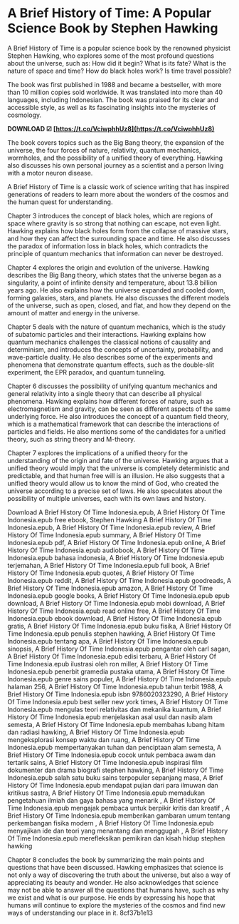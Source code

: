 
 
# A Brief History of Time: A Popular Science Book by Stephen Hawking
 
A Brief History of Time is a popular science book by the renowned physicist Stephen Hawking, who explores some of the most profound questions about the universe, such as: How did it begin? What is its fate? What is the nature of space and time? How do black holes work? Is time travel possible?
 
The book was first published in 1988 and became a bestseller, with more than 10 million copies sold worldwide. It was translated into more than 40 languages, including Indonesian. The book was praised for its clear and accessible style, as well as its fascinating insights into the mysteries of cosmology.
 
**DOWNLOAD ☑ [https://t.co/VciwphhUz8](https://t.co/VciwphhUz8)**


 
The book covers topics such as the Big Bang theory, the expansion of the universe, the four forces of nature, relativity, quantum mechanics, wormholes, and the possibility of a unified theory of everything. Hawking also discusses his own personal journey as a scientist and a person living with a motor neuron disease.
 
A Brief History of Time is a classic work of science writing that has inspired generations of readers to learn more about the wonders of the cosmos and the human quest for understanding.

Chapter 3 introduces the concept of black holes, which are regions of space where gravity is so strong that nothing can escape, not even light. Hawking explains how black holes form from the collapse of massive stars, and how they can affect the surrounding space and time. He also discusses the paradox of information loss in black holes, which contradicts the principle of quantum mechanics that information can never be destroyed.
 
Chapter 4 explores the origin and evolution of the universe. Hawking describes the Big Bang theory, which states that the universe began as a singularity, a point of infinite density and temperature, about 13.8 billion years ago. He also explains how the universe expanded and cooled down, forming galaxies, stars, and planets. He also discusses the different models of the universe, such as open, closed, and flat, and how they depend on the amount of matter and energy in the universe.
 
Chapter 5 deals with the nature of quantum mechanics, which is the study of subatomic particles and their interactions. Hawking explains how quantum mechanics challenges the classical notions of causality and determinism, and introduces the concepts of uncertainty, probability, and wave-particle duality. He also describes some of the experiments and phenomena that demonstrate quantum effects, such as the double-slit experiment, the EPR paradox, and quantum tunneling.

Chapter 6 discusses the possibility of unifying quantum mechanics and general relativity into a single theory that can describe all physical phenomena. Hawking explains how different forces of nature, such as electromagnetism and gravity, can be seen as different aspects of the same underlying force. He also introduces the concept of a quantum field theory, which is a mathematical framework that can describe the interactions of particles and fields. He also mentions some of the candidates for a unified theory, such as string theory and M-theory.
 
Chapter 7 explores the implications of a unified theory for the understanding of the origin and fate of the universe. Hawking argues that a unified theory would imply that the universe is completely deterministic and predictable, and that human free will is an illusion. He also suggests that a unified theory would allow us to know the mind of God, who created the universe according to a precise set of laws. He also speculates about the possibility of multiple universes, each with its own laws and history.
 
Download A Brief History Of Time Indonesia.epub,  A Brief History Of Time Indonesia.epub free ebook,  Stephen Hawking A Brief History Of Time Indonesia.epub,  A Brief History Of Time Indonesia.epub review,  A Brief History Of Time Indonesia.epub summary,  A Brief History Of Time Indonesia.epub pdf,  A Brief History Of Time Indonesia.epub online,  A Brief History Of Time Indonesia.epub audiobook,  A Brief History Of Time Indonesia.epub bahasa indonesia,  A Brief History Of Time Indonesia.epub terjemahan,  A Brief History Of Time Indonesia.epub full book,  A Brief History Of Time Indonesia.epub quotes,  A Brief History Of Time Indonesia.epub reddit,  A Brief History Of Time Indonesia.epub goodreads,  A Brief History Of Time Indonesia.epub amazon,  A Brief History Of Time Indonesia.epub google books,  A Brief History Of Time Indonesia.epub epub download,  A Brief History Of Time Indonesia.epub mobi download,  A Brief History Of Time Indonesia.epub read online free,  A Brief History Of Time Indonesia.epub ebook download,  A Brief History Of Time Indonesia.epub gratis,  A Brief History Of Time Indonesia.epub buku fisika,  A Brief History Of Time Indonesia.epub penulis stephen hawking,  A Brief History Of Time Indonesia.epub tentang apa,  A Brief History Of Time Indonesia.epub sinopsis,  A Brief History Of Time Indonesia.epub pengantar oleh carl sagan,  A Brief History Of Time Indonesia.epub edisi terbaru,  A Brief History Of Time Indonesia.epub ilustrasi oleh ron miller,  A Brief History Of Time Indonesia.epub penerbit gramedia pustaka utama,  A Brief History Of Time Indonesia.epub genre sains populer,  A Brief History Of Time Indonesia.epub halaman 256,  A Brief History Of Time Indonesia.epub tahun terbit 1988,  A Brief History Of Time Indonesia.epub isbn 9786020323290,  A Brief History Of Time Indonesia.epub best seller new york times,  A Brief History Of Time Indonesia.epub mengulas teori relativitas dan mekanika kuantum,  A Brief History Of Time Indonesia.epub menjelaskan asal usul dan nasib alam semesta,  A Brief History Of Time Indonesia.epub membahas lubang hitam dan radiasi hawking,  A Brief History Of Time Indonesia.epub mengeksplorasi konsep waktu dan ruang,  A Brief History Of Time Indonesia.epub mempertanyakan tuhan dan penciptaan alam semesta,  A Brief History Of Time Indonesia.epub cocok untuk pembaca awam dan tertarik sains,  A Brief History Of Time Indonesia.epub inspirasi film dokumenter dan drama biografi stephen hawking,  A Brief History Of Time Indonesia.epub salah satu buku sains terpopuler sepanjang masa,  A Brief History Of Time Indonesia.epub mendapat pujian dari para ilmuwan dan kritikus sastra,  A Brief History Of Time Indonesia.epub memadukan pengetahuan ilmiah dan gaya bahasa yang menarik ,  A Brief History Of Time Indonesia.epub mengajak pembaca untuk berpikir kritis dan kreatif ,  A Brief History Of Time Indonesia.epub memberikan gambaran umum tentang perkembangan fisika modern ,  A Brief History Of Time Indonesia.epub menyajikan ide dan teori yang menantang dan menggugah ,  A Brief History Of Time Indonesia.epub merefleksikan pemikiran dan kisah hidup stephen hawking
 
Chapter 8 concludes the book by summarizing the main points and questions that have been discussed. Hawking emphasizes that science is not only a way of discovering the truth about the universe, but also a way of appreciating its beauty and wonder. He also acknowledges that science may not be able to answer all the questions that humans have, such as why we exist and what is our purpose. He ends by expressing his hope that humans will continue to explore the mysteries of the cosmos and find new ways of understanding our place in it.
 8cf37b1e13
 
